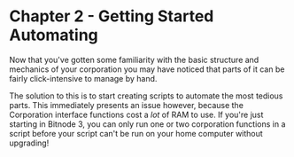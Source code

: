 # Chapter 2 - Getting Started Automating

Now that you've gotten some familiarity with the basic structure and
mechanics of your corporation you may have noticed that parts of it
can be fairly click-intensive to manage by hand.

The solution to this is to start creating scripts to automate the most
tedious parts. This immediately presents an issue however, because the
Corporation interface functions cost a _lot_ of RAM to use. If you're
just starting in Bitnode 3, you can only run one or two corporation
functions in a script before your script can't be run on your home
computer without upgrading!
